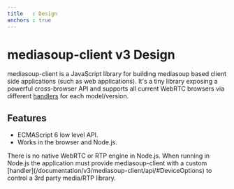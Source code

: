 ```yaml
---
title   : Design
anchors : true
---
```



# mediasoup-client v3 Design

mediasoup-client is a JavaScript library for building mediasoup based client side applications (such as web applications). It's a tiny library exposing a powerful cross-browser API and supports all current WebRTC browsers via different [handlers](https://github.com/versatica/mediasoup-client/tree/v3/lib/handlers) for each model/version.


## Features

* ECMAScript 6 low level API.
* Works in the browser and Node.js.

<div markdown="1" class="note">
There is no native WebRTC or RTP engine in Node.js. When running in Node.js the application must provide mediasoup-client with a custom [handler](/documentation/v3/mediasoup-client/api/#DeviceOptions) to control a 3rd party media/RTP library.
</div>
